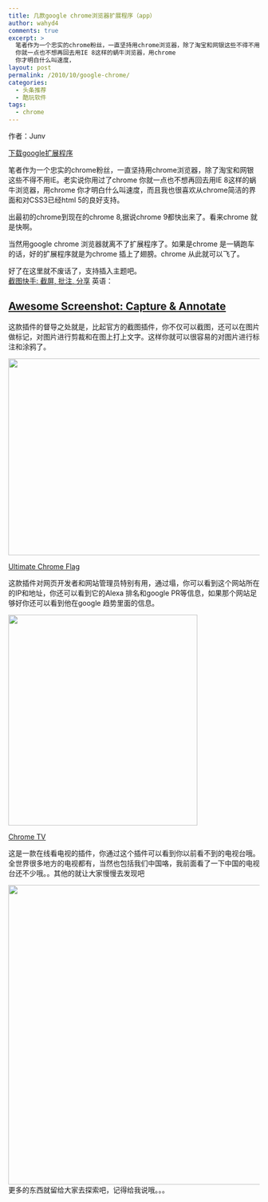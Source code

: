 ```yaml
---
title: 几款google chrome浏览器扩展程序（app）
author: wahyd4
comments: true
excerpt: >
  笔者作为一个忠实的chrome粉丝，一直坚持用chrome浏览器，除了淘宝和网银这些不得不用IE。老实说你用过了chrome
  你就一点也不想再回去用IE 8这样的蜗牛浏览器，用chrome
  你才明白什么叫速度，
layout: post
permalink: /2010/10/google-chrome/
categories:
  - 头条推荐
  - 酷玩软件
tags:
  - chrome
---
```

作者：Junv

[下载google扩展程序][1]

笔者作为一个忠实的chrome粉丝，一直坚持用chrome浏览器，除了淘宝和网银这些不得不用IE。老实说你用过了chrome 你就一点也不想再回去用IE 8这样的蜗牛浏览器，用chrome 你才明白什么叫速度，而且我也很喜欢从chrome简洁的界面和对CSS3已经html 5的良好支持。

出最初的chrome到现在的chrome 8,据说chrome 9都快出来了。看来chrome 就是快啊。

当然用google chrome 浏览器就离不了扩展程序了。如果是chrome 是一辆跑车的话，好的扩展程序就是为chrome 插上了翅膀。chrome 从此就可以飞了。

好了在这里就不废话了，支持插入主题吧。  
[截图快手: 截屏, 批注, 分享][2] 英语：

## [Awesome Screenshot: Capture & Annotate][2]

这款插件的督导之处就是，比起官方的截图插件，你不仅可以截图，还可以在图片做标记，对图片进行剪裁和在图上打上文字。这样你就可以很容易的对图片进行标注和涂鸦了。

[<img class="aligncenter size-full wp-image-609" title="下载_conew1" src="http://www.junv.info/wp-content/uploads/2010/10/下载_conew1.jpg" alt="" width="850" height="394" />][3]

[Ultimate Chrome Flag][4]

这款插件对网页开发者和网站管理员特别有用，通过塌，你可以看到这个网站所在的IP和地址，你还可以看到它的Alexa 排名和google PR等信息，如果那个网站足够好你还可以看到他在google 趋势里面的信息。

[<img class="aligncenter size-full wp-image-611" title="QQ截图未命名" src="http://www.junv.info/wp-content/uploads/2010/10/QQ截图未命名.jpg" alt="" width="379" height="422" />][5]

[Chrome TV][6]

这是一款在线看电视的插件，你通过这个插件可以看到你以前看不到的电视台哦。全世界很多地方的电视都有，当然也包括我们中国咯，我前面看了一下中国的电视台还不少哦。。其他的就让大家慢慢去发现吧

[<img class="aligncenter size-full wp-image-612" title="1132sdasaz" src="http://www.junv.info/wp-content/uploads/2010/10/1132sdasaz.jpg" alt="" width="575" height="600" />][7]更多的东西就留给大家去探索吧，记得给我说哦。。。

 [1]: https://chrome.google.com/extensions?hl=zh-CN
 [2]: https://chrome.google.com/extensions/detail/alelhddbbhepgpmgidjdcjakblofbmce
 [3]: http://www.junv.info/wp-content/uploads/2010/10/_conew1.jpg
 [4]: https://chrome.google.com/extensions/detail/dbpojpfdiliekbbiplijcphappgcgjfn
 [5]: http://www.junv.info/wp-content/uploads/2010/10/Q.jpg
 [6]: https://chrome.google.com/extensions/detail/lambangeielkjcnmioccboaphdfcffib
 [7]: http://www.junv.info/wp-content/uploads/2010/10/1132sdasaz.jpg

